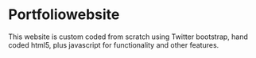 # Portfoliowebsite

This website is custom coded from scratch using Twitter bootstrap, hand coded html5, plus javascript for functionality and other features.